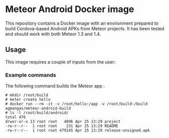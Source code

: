 # Meteor Android Docker image

This repository contains a Docker image with an environment prepared to build Cordova-based Android APKs from Meteor projects. It has been tested and should work with both Meteor 1.3 and 1.4. 

## Usage

This image requires a couple of inputs from the user:

### Example commands

The following command builds the Meteor app .

```
# mkdir /root/build
# meter create hello
# docker run --rm -it -v /root/hello:/app -v /root/build:/build agmangas/meteor-android-build
# ls -l /root/build/android/
total 476
drwxr-xr-x 13 root root   4096 Apr 25 13:29 project
-rw-r--r--  1 root root    231 Apr 25 13:29 README
-rw-r--r--  1 root root 479145 Apr 25 13:29 release-unsigned.apk
```

